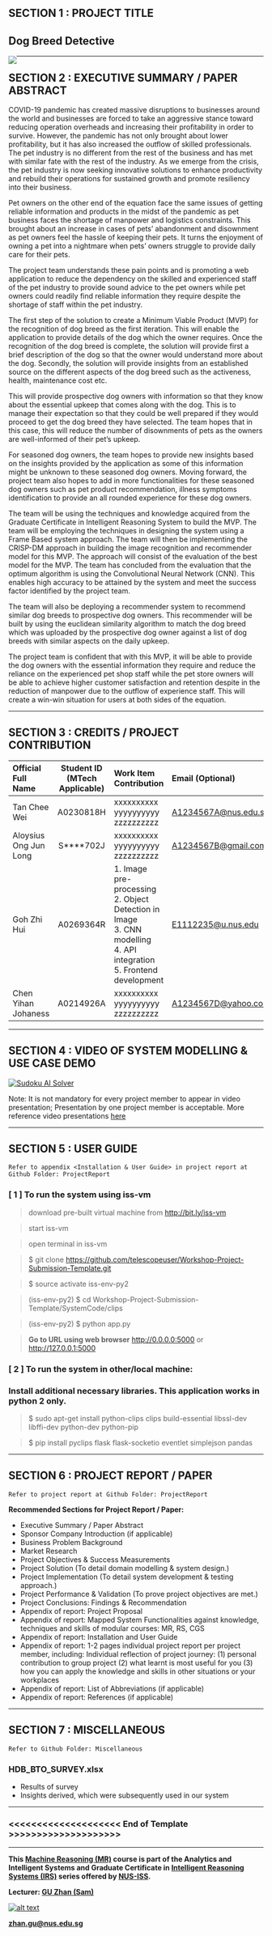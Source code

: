 ## SECTION 1 : PROJECT TITLE
## Dog Breed Detective

<img src="SystemCode/dogDetectiveProject/static/images/preview pic.jpg"
     style="float: left; margin-right: 0px;" />

---

## SECTION 2 : EXECUTIVE SUMMARY / PAPER ABSTRACT
COVID-19 pandemic has created massive disruptions to businesses around the world and businesses are forced to take an aggressive stance toward reducing operation overheads and increasing their profitability  in order to survive. However, the pandemic has not only brought about lower profitability, but it has also increased the outflow of skilled professionals. The pet industry is no different from the rest of the business and has met with similar fate with the rest of the industry.  As we emerge from the crisis, the pet industry is now seeking innovative solutions to enhance productivity and rebuild their operations for sustained growth and promote resiliency into their business.


Pet owners on the other end of the equation face the same issues of getting reliable information and products in the midst of the pandemic as pet business faces the shortage of manpower and logistics constraints. This brought about an increase in cases of pets’ abandonment and disownment as pet owners feel the hassle of keeping their pets. It turns the enjoyment of owning a pet into a nightmare when pets’ owners struggle to provide daily care for their pets.

The project team understands these pain points and is promoting a web application to reduce the dependency on the skilled and experienced staff of the pet industry to provide sound advice to the pet owners while pet owners could readily find reliable information they require despite the shortage of staff within the pet industry. 


The first step of the solution to create a Minimum Viable Product (MVP) for the recognition of dog breed as the first iteration. This will enable the application to provide details of the dog which the owner requires. Once the recognition of the dog breed is complete, the solution will provide first a brief description of the dog so that the owner would understand more about the dog. Secondly, the solution will provide insights from an established source on the different aspects of the dog breed such as the activeness, health, maintenance cost etc. 

This will provide prospective dog owners with information so that they know about the essential upkeep that comes along with the dog. This is to manage their expectation so that they could be well prepared if they would proceed to get the dog breed they have selected. The team hopes that in this case, this will reduce the number of disownments of pets as the owners are well-informed of their pet’s upkeep. 

For seasoned dog owners, the team hopes to provide new insights based on the insights provided by the application as some of this information might be unknown to these seasoned dog owners. Moving forward, the project team also hopes to add in more functionalities for these seasoned dog owners such as pet product recommendation, illness symptoms identification to provide an all rounded experience for these dog owners. 

The team will be using the techniques and knowledge acquired from the Graduate Certificate in Intelligent Reasoning System to build the MVP. The team will be employing the techniques in designing the system using a Frame Based system approach. The team will then be implementing the CRISP-DM approach in building the image recognition and recommender model for this MVP. The approach will consist of the evaluation of the best model for the MVP. The team has concluded from the evaluation that the optimum algorithm is using the Convolutional Neural Network (CNN). This enables high accuracy to be attained by the system and meet the success factor identified by the project team. 

The team will also be deploying a recommender system to recommend similar dog breeds to prospective dog owners. This recommender will be built by using the euclidean similarity algorithm to match the dog breed which was uploaded by the prospective dog owner against a list of dog breeds with similar aspects on the daily upkeep. 

The project team is confident that with this MVP, it will be able to provide the dog owners with the essential information they require and reduce the reliance on the experienced pet shop staff while the pet store owners will be able to achieve higher customer satisfaction and retention despite in the reduction of manpower due to the outflow of experience staff.  This will create a win-win situation for users at both sides of the equation.
 

---

## SECTION 3 : CREDITS / PROJECT CONTRIBUTION

| Official Full Name  | Student ID (MTech Applicable)  | Work Item Contribution | Email (Optional) |
| :------------ |:---------------:| :-----| :-----|
| Tan Chee Wei | A0230818H | xxxxxxxxxx yyyyyyyyyy zzzzzzzzzz| A1234567A@nus.edu.sg |
| Aloysius Ong Jun Long | S****702J | xxxxxxxxxx yyyyyyyyyy zzzzzzzzzz| A1234567B@gmail.com |
| Goh Zhi Hui | A0269364R | 1. Image pre-processing<br/>2. Object Detection in Image<br/>3. CNN modelling<br/>4. API integration<br/>5. Frontend development| E1112235@u.nus.edu |
| Chen Yihan Johaness | A0214926A | xxxxxxxxxx yyyyyyyyyy zzzzzzzzzz| A1234567D@yahoo.com |

---

## SECTION 4 : VIDEO OF SYSTEM MODELLING & USE CASE DEMO

[![Sudoku AI Solver](http://img.youtube.com/vi/-AiYLUjP6o8/0.jpg)](https://youtu.be/-AiYLUjP6o8 "Sudoku AI Solver")

Note: It is not mandatory for every project member to appear in video presentation; Presentation by one project member is acceptable. 
More reference video presentations [here](https://telescopeuser.wordpress.com/2018/03/31/master-of-technology-solution-know-how-video-index-2/ "video presentations")

---

## SECTION 5 : USER GUIDE

`Refer to appendix <Installation & User Guide> in project report at Github Folder: ProjectReport`

### [ 1 ] To run the system using iss-vm

> download pre-built virtual machine from http://bit.ly/iss-vm

> start iss-vm

> open terminal in iss-vm

> $ git clone https://github.com/telescopeuser/Workshop-Project-Submission-Template.git

> $ source activate iss-env-py2

> (iss-env-py2) $ cd Workshop-Project-Submission-Template/SystemCode/clips

> (iss-env-py2) $ python app.py

> **Go to URL using web browser** http://0.0.0.0:5000 or http://127.0.0.1:5000

### [ 2 ] To run the system in other/local machine:
### Install additional necessary libraries. This application works in python 2 only.

> $ sudo apt-get install python-clips clips build-essential libssl-dev libffi-dev python-dev python-pip

> $ pip install pyclips flask flask-socketio eventlet simplejson pandas

---
## SECTION 6 : PROJECT REPORT / PAPER

`Refer to project report at Github Folder: ProjectReport`

**Recommended Sections for Project Report / Paper:**
- Executive Summary / Paper Abstract
- Sponsor Company Introduction (if applicable)
- Business Problem Background
- Market Research
- Project Objectives & Success Measurements
- Project Solution (To detail domain modelling & system design.)
- Project Implementation (To detail system development & testing approach.)
- Project Performance & Validation (To prove project objectives are met.)
- Project Conclusions: Findings & Recommendation
- Appendix of report: Project Proposal
- Appendix of report: Mapped System Functionalities against knowledge, techniques and skills of modular courses: MR, RS, CGS
- Appendix of report: Installation and User Guide
- Appendix of report: 1-2 pages individual project report per project member, including: Individual reflection of project journey: (1) personal contribution to group project (2) what learnt is most useful for you (3) how you can apply the knowledge and skills in other situations or your workplaces
- Appendix of report: List of Abbreviations (if applicable)
- Appendix of report: References (if applicable)

---
## SECTION 7 : MISCELLANEOUS

`Refer to Github Folder: Miscellaneous`

### HDB_BTO_SURVEY.xlsx
* Results of survey
* Insights derived, which were subsequently used in our system

---

### <<<<<<<<<<<<<<<<<<<< End of Template >>>>>>>>>>>>>>>>>>>>

---

**This [Machine Reasoning (MR)](https://www.iss.nus.edu.sg/executive-education/course/detail/machine-reasoning "Machine Reasoning") course is part of the Analytics and Intelligent Systems and Graduate Certificate in [Intelligent Reasoning Systems (IRS)](https://www.iss.nus.edu.sg/stackable-certificate-programmes/intelligent-systems "Intelligent Reasoning Systems") series offered by [NUS-ISS](https://www.iss.nus.edu.sg "Institute of Systems Science, National University of Singapore").**

**Lecturer: [GU Zhan (Sam)](https://www.iss.nus.edu.sg/about-us/staff/detail/201/GU%20Zhan "GU Zhan (Sam)")**

[![alt text](https://www.iss.nus.edu.sg/images/default-source/About-Us/7.6.1-teaching-staff/sam-website.tmb-.png "Let's check Sam' profile page")](https://www.iss.nus.edu.sg/about-us/staff/detail/201/GU%20Zhan)

**zhan.gu@nus.edu.sg**
